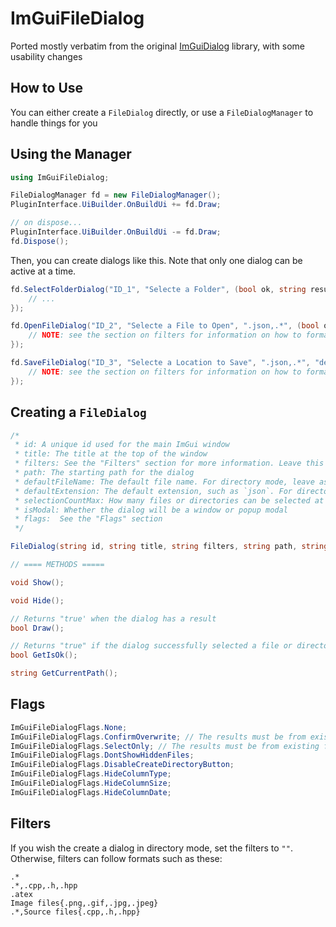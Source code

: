 # ImGuiFileDialog

Ported mostly verbatim from the original [ImGuiDialog](https://github.com/aiekick/ImGuiFileDialog) library, with some usability changes

## How to Use

You can either create a `FileDialog` directly, or use a `FileDialogManager` to handle things for you

## Using the Manager
```cs
using ImGuiFileDialog;

FileDialogManager fd = new FileDialogManager();
PluginInterface.UiBuilder.OnBuildUi += fd.Draw;

// on dispose...
PluginInterface.UiBuilder.OnBuildUi -= fd.Draw;
fd.Dispose();
```

Then, you can create dialogs like this. Note that only one dialog can be active at a time.
```cs
fd.SelectFolderDialog("ID_1", "Selecte a Folder", (bool ok, string result) => {
    // ...
});

fd.OpenFileDialog("ID_2", "Selecte a File to Open", ".json,.*", (bool ok, string result) => {
    // NOTE: see the section on filters for information on how to format them
});

fd.SaveFileDialog("ID_3", "Selecte a Location to Save", ".json,.*", "default_name", "json", (bool ok, string result) => {
    // NOTE: see the section on filters for information on how to format them
});
```

## Creating a `FileDialog`

```cs
/*
 * id: A unique id used for the main ImGui window
 * title: The title at the top of the window
 * filters: See the "Filters" section for more information. Leave this empty to switch to directory mode
 * path: The starting path for the dialog
 * defaultFileName: The default file name. For directory mode, leave as "."
 * defaultExtension: The default extension, such as `json`. For directory mode, leave as ""
 * selectionCountMax: How many files or directories can be selected at once. Set to `0` for an infinite number
 * isModal: Whether the dialog will be a window or popup modal
 * flags:  See the "Flags" section
 */

FileDialog(string id, string title, string filters, string path, string defaultFileName, string defaultExtension, int selectionCountMax, bool isModal, ImGuiFileDialogFlags flags)

// ==== METHODS =====

void Show();

void Hide();

// Returns "true' when the dialog has a result
bool Draw();

// Returns "true" if the dialog successfully selected a file or directory
bool GetIsOk();

string GetCurrentPath();
```

## Flags

```cs
ImGuiFileDialogFlags.None;
ImGuiFileDialogFlags.ConfirmOverwrite; // The results must be from existing files or directories
ImGuiFileDialogFlags.SelectOnly; // The results must be from existing files or directories
ImGuiFileDialogFlags.DontShowHiddenFiles;
ImGuiFileDialogFlags.DisableCreateDirectoryButton;
ImGuiFileDialogFlags.HideColumnType;
ImGuiFileDialogFlags.HideColumnSize;
ImGuiFileDialogFlags.HideColumnDate;
```

## Filters

If you wish the create a dialog in directory mode, set the filters to `""`. Otherwise, filters can follow formats such as these:

```
.*
.*,.cpp,.h,.hpp
.atex
Image files{.png,.gif,.jpg,.jpeg}
.*,Source files{.cpp,.h,.hpp}
```